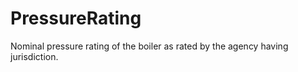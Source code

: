 PressureRating
==============

Nominal pressure rating of the boiler as rated by the agency having jurisdiction.
